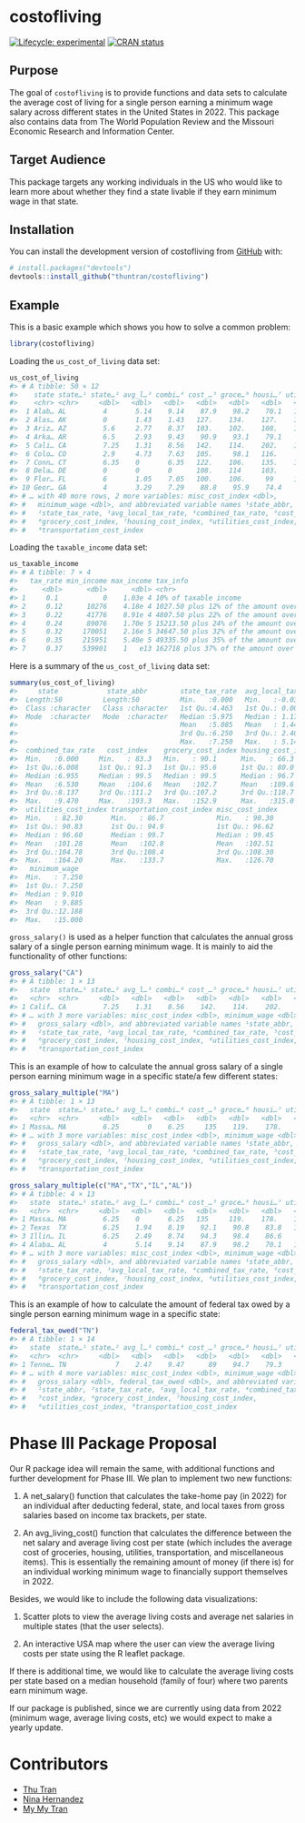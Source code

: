 
<!-- README.md is generated from README.Rmd. Please edit that file -->

# costofliving

<!-- badges: start -->

[![Lifecycle:
experimental](https://img.shields.io/badge/lifecycle-experimental-orange.svg)](https://lifecycle.r-lib.org/articles/stages.html#experimental)
[![CRAN
status](https://www.r-pkg.org/badges/version/myspotify)](https://CRAN.R-project.org/package=costofliving)
<!-- badges: end -->

## Purpose

The goal of `costofliving` is to provide functions and data sets to
calculate the average cost of living for a single person earning a
minimum wage salary across different states in the United States in
2022. This package also contains data from The World Population Review
and the Missouri Economic Research and Information Center.

## Target Audience

This package targets any working individuals in the US who would like to
learn more about whether they find a state livable if they earn minimum
wage in that state.

## Installation

You can install the development version of costofliving from
[GitHub](https://github.com/) with:

``` r
# install.packages("devtools")
devtools::install_github("thuntran/costofliving")
```

## Example

This is a basic example which shows you how to solve a common problem:

``` r
library(costofliving)
```

Loading the `us_cost_of_living` data set:

``` r
us_cost_of_living
#> # A tibble: 50 × 12
#>    state state…¹ state…² avg_l…³ combi…⁴ cost_…⁵ groce…⁶ housi…⁷ utili…⁸ trans…⁹
#>    <chr> <chr>     <dbl>   <dbl>   <dbl>   <dbl>   <dbl>   <dbl>   <dbl>   <dbl>
#>  1 Alab… AL         4       5.14    9.14    87.9    98.2    70.1   101.     92.7
#>  2 Alas… AK         0       1.43    1.43   127.    134.    127.    155.    110. 
#>  3 Ariz… AZ         5.6     2.77    8.37   103.    102.    108.    105.     98.8
#>  4 Arka… AR         6.5     2.93    9.43    90.9    93.1    79.1    92.3    92.3
#>  5 Cali… CA         7.25    1.31    8.56   142.    114.    202.    124.    132. 
#>  6 Colo… CO         2.9     4.73    7.63   105.     98.1   116.     88.4   106. 
#>  7 Conn… CT         6.35    0       6.35   122.    106.    135.    132.    111. 
#>  8 Dela… DE         0       0       0      108.    114     103.     96.5   113  
#>  9 Flor… FL         6       1.05    7.05   100.    106.     99     105.     98.8
#> 10 Geor… GA         4       3.29    7.29    88.8    95.9    74.4    90.5    92.6
#> # … with 40 more rows, 2 more variables: misc_cost_index <dbl>,
#> #   minimum_wage <dbl>, and abbreviated variable names ¹​state_abbr,
#> #   ²​state_tax_rate, ³​avg_local_tax_rate, ⁴​combined_tax_rate, ⁵​cost_index,
#> #   ⁶​grocery_cost_index, ⁷​housing_cost_index, ⁸​utilities_cost_index,
#> #   ⁹​transportation_cost_index
```

Loading the `taxable_income` data set:

``` r
us_taxable_income
#> # A tibble: 7 × 4
#>   tax_rate min_income max_income tax_info                                   
#>      <dbl>      <dbl>      <dbl> <chr>                                      
#> 1     0.1           0    1.03e 4 10% of taxable income                      
#> 2     0.12      10276    4.18e 4 1027.50 plus 12% of the amount over 10275  
#> 3     0.22      41776    8.91e 4 4807.50 plus 22% of the amount over 41775  
#> 4     0.24      89076    1.70e 5 15213.50 plus 24% of the amount over 89075 
#> 5     0.32     170051    2.16e 5 34647.50 plus 32% of the amount over 170050
#> 6     0.35     215951    5.40e 5 49335.50 plus 35% of the amount over 215950
#> 7     0.37     539901    1   e13 162718 plus 37% of the amount over 539900
```

Here is a summary of the `us_cost_of_living` data set:

``` r
summary(us_cost_of_living)
#>     state            state_abbr        state_tax_rate  avg_local_tax_rate
#>  Length:50          Length:50          Min.   :0.000   Min.   :-0.0300   
#>  Class :character   Class :character   1st Qu.:4.463   1st Qu.: 0.0075   
#>  Mode  :character   Mode  :character   Median :5.975   Median : 1.1700   
#>                                        Mean   :5.085   Mean   : 1.4450   
#>                                        3rd Qu.:6.250   3rd Qu.: 2.4075   
#>                                        Max.   :7.250   Max.   : 5.1400   
#>  combined_tax_rate   cost_index    grocery_cost_index housing_cost_index
#>  Min.   :0.000     Min.   : 83.3   Min.   : 90.1      Min.   : 66.3     
#>  1st Qu.:6.008     1st Qu.: 91.3   1st Qu.: 95.6      1st Qu.: 80.0     
#>  Median :6.955     Median : 99.5   Median : 99.5      Median : 96.7     
#>  Mean   :6.530     Mean   :104.6   Mean   :102.7      Mean   :109.6     
#>  3rd Qu.:8.137     3rd Qu.:111.2   3rd Qu.:107.2      3rd Qu.:118.7     
#>  Max.   :9.470     Max.   :193.3   Max.   :152.9      Max.   :315.0     
#>  utilities_cost_index transportation_cost_index misc_cost_index 
#>  Min.   : 82.30       Min.   : 86.7             Min.   : 90.30  
#>  1st Qu.: 90.83       1st Qu.: 94.9             1st Qu.: 96.62  
#>  Median : 96.60       Median : 99.7             Median : 99.45  
#>  Mean   :101.28       Mean   :102.8             Mean   :102.51  
#>  3rd Qu.:104.78       3rd Qu.:108.4             3rd Qu.:108.30  
#>  Max.   :164.20       Max.   :133.7             Max.   :126.70  
#>   minimum_wage   
#>  Min.   : 7.250  
#>  1st Qu.: 7.250  
#>  Median : 9.910  
#>  Mean   : 9.885  
#>  3rd Qu.:12.188  
#>  Max.   :15.000
```

`gross_salary()` is used as a helper function that calculates the annual
gross salary of a single person earning minimum wage. It is mainly to
aid the functionality of other functions:

``` r
gross_salary("CA")
#> # A tibble: 1 × 13
#>   state  state…¹ state…² avg_l…³ combi…⁴ cost_…⁵ groce…⁶ housi…⁷ utili…⁸ trans…⁹
#>   <chr>  <chr>     <dbl>   <dbl>   <dbl>   <dbl>   <dbl>   <dbl>   <dbl>   <dbl>
#> 1 Calif… CA         7.25    1.31    8.56    142.    114.    202.    124.    132.
#> # … with 3 more variables: misc_cost_index <dbl>, minimum_wage <dbl>,
#> #   gross_salary <dbl>, and abbreviated variable names ¹​state_abbr,
#> #   ²​state_tax_rate, ³​avg_local_tax_rate, ⁴​combined_tax_rate, ⁵​cost_index,
#> #   ⁶​grocery_cost_index, ⁷​housing_cost_index, ⁸​utilities_cost_index,
#> #   ⁹​transportation_cost_index
```

This is an example of how to calculate the annual gross salary of a
single person earning minimum wage in a specific state/a few different
states:

``` r
gross_salary_multiple("MA")
#> # A tibble: 1 × 13
#>   state  state…¹ state…² avg_l…³ combi…⁴ cost_…⁵ groce…⁶ housi…⁷ utili…⁸ trans…⁹
#>   <chr>  <chr>     <dbl>   <dbl>   <dbl>   <dbl>   <dbl>   <dbl>   <dbl>   <dbl>
#> 1 Massa… MA         6.25       0    6.25     135    119.    178.    111.    111.
#> # … with 3 more variables: misc_cost_index <dbl>, minimum_wage <dbl>,
#> #   gross_salary <dbl>, and abbreviated variable names ¹​state_abbr,
#> #   ²​state_tax_rate, ³​avg_local_tax_rate, ⁴​combined_tax_rate, ⁵​cost_index,
#> #   ⁶​grocery_cost_index, ⁷​housing_cost_index, ⁸​utilities_cost_index,
#> #   ⁹​transportation_cost_index
```

``` r
gross_salary_multiple(c("MA","TX","IL","AL"))
#> # A tibble: 4 × 13
#>   state  state…¹ state…² avg_l…³ combi…⁴ cost_…⁵ groce…⁶ housi…⁷ utili…⁸ trans…⁹
#>   <chr>  <chr>     <dbl>   <dbl>   <dbl>   <dbl>   <dbl>   <dbl>   <dbl>   <dbl>
#> 1 Massa… MA         6.25    0       6.25   135     119.    178.    111.    111. 
#> 2 Texas  TX         6.25    1.94    8.19    92.1    90.8    83.8   103.     94.1
#> 3 Illin… IL         6.25    2.49    8.74    94.3    98.4    86.6    96.5   106. 
#> 4 Alaba… AL         4       5.14    9.14    87.9    98.2    70.1   101.     92.7
#> # … with 3 more variables: misc_cost_index <dbl>, minimum_wage <dbl>,
#> #   gross_salary <dbl>, and abbreviated variable names ¹​state_abbr,
#> #   ²​state_tax_rate, ³​avg_local_tax_rate, ⁴​combined_tax_rate, ⁵​cost_index,
#> #   ⁶​grocery_cost_index, ⁷​housing_cost_index, ⁸​utilities_cost_index,
#> #   ⁹​transportation_cost_index
```

This is an example of how to calculate the amount of federal tax owed by
a single person earning minimum wage in a specific state:

``` r
federal_tax_owed("TN")
#> # A tibble: 1 × 14
#>   state  state…¹ state…² avg_l…³ combi…⁴ cost_…⁵ groce…⁶ housi…⁷ utili…⁸ trans…⁹
#>   <chr>  <chr>     <dbl>   <dbl>   <dbl>   <dbl>   <dbl>   <dbl>   <dbl>   <dbl>
#> 1 Tenne… TN            7    2.47    9.47      89    94.7    79.3    92.5    88.8
#> # … with 4 more variables: misc_cost_index <dbl>, minimum_wage <dbl>,
#> #   gross_salary <dbl>, federal_tax_owed <dbl>, and abbreviated variable names
#> #   ¹​state_abbr, ²​state_tax_rate, ³​avg_local_tax_rate, ⁴​combined_tax_rate,
#> #   ⁵​cost_index, ⁶​grocery_cost_index, ⁷​housing_cost_index,
#> #   ⁸​utilities_cost_index, ⁹​transportation_cost_index
```

# Phase III Package Proposal

Our R package idea will remain the same, with additional functions and
further development for Phase III. We plan to implement two new
functions:

1)  A net_salary() function that calculates the take-home pay (in 2022)
    for an individual after deducting federal, state, and local taxes
    from gross salaries based on income tax brackets, per state.

2)  An avg_living_cost() function that calculates the difference between
    the net salary and average living cost per state (which includes the
    average cost of groceries, housing, utilities, transportation, and
    miscellaneous items). This is essentially the remaining amount of
    money (if there is) for an individual working minimum wage to
    financially support themselves in 2022.

Besides, we would like to include the following data visualizations:

1)  Scatter plots to view the average living costs and average net
    salaries in multiple states (that the user selects).

2)  An interactive USA map where the user can view the average living
    costs per state using the R leaflet package.

If there is additional time, we would like to calculate the average
living costs per state based on a median household (family of four)
where two parents earn minimum wage.

If our package is published, since we are currently using data from 2022
(minimum wage, average living costs, etc) we would expect to make a
yearly update.

# Contributors

-   [Thu Tran](https://github.com/thuntran)
-   [Nina Hernandez](http://github.com/nhernandez3)
-   [My My Tran](http://github.com/puppehmama)
